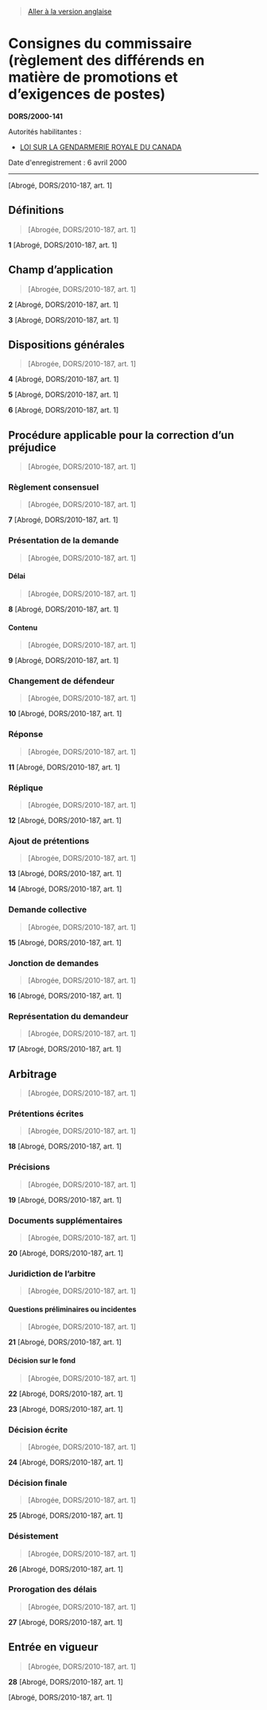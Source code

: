 > [Aller à la version anglaise](/en/Regulations/Statutory%20Orders%20and%20Regulations/2000/141.md)

# Consignes du commissaire (règlement des différends en matière de promotions et d’exigences de postes)

**DORS/2000-141**

Autorités habilitantes : 
- [LOI SUR LA GENDARMERIE ROYALE DU CANADA](/fr/Lois/Lois%20révisées%20du%20Canada/R/R-10.md)

Date d'enregistrement : 6 avril 2000

----------


[Abrogé, DORS/2010-187, art. 1]



## Définitions
> [Abrogée, DORS/2010-187, art. 1]



**1** [Abrogé, DORS/2010-187, art. 1]




## Champ d’application
> [Abrogée, DORS/2010-187, art. 1]



**2** [Abrogé, DORS/2010-187, art. 1]



**3** [Abrogé, DORS/2010-187, art. 1]




## Dispositions générales
> [Abrogée, DORS/2010-187, art. 1]



**4** [Abrogé, DORS/2010-187, art. 1]



**5** [Abrogé, DORS/2010-187, art. 1]



**6** [Abrogé, DORS/2010-187, art. 1]




## Procédure applicable pour la correction d’un préjudice
> [Abrogée, DORS/2010-187, art. 1]




### Règlement consensuel
> [Abrogée, DORS/2010-187, art. 1]



**7** [Abrogé, DORS/2010-187, art. 1]




### Présentation de la demande
> [Abrogée, DORS/2010-187, art. 1]




#### Délai
> [Abrogée, DORS/2010-187, art. 1]



**8** [Abrogé, DORS/2010-187, art. 1]




#### Contenu
> [Abrogée, DORS/2010-187, art. 1]



**9** [Abrogé, DORS/2010-187, art. 1]




### Changement de défendeur
> [Abrogée, DORS/2010-187, art. 1]



**10** [Abrogé, DORS/2010-187, art. 1]




### Réponse
> [Abrogée, DORS/2010-187, art. 1]



**11** [Abrogé, DORS/2010-187, art. 1]




### Réplique
> [Abrogée, DORS/2010-187, art. 1]



**12** [Abrogé, DORS/2010-187, art. 1]




### Ajout de prétentions
> [Abrogée, DORS/2010-187, art. 1]



**13** [Abrogé, DORS/2010-187, art. 1]



**14** [Abrogé, DORS/2010-187, art. 1]




### Demande collective
> [Abrogée, DORS/2010-187, art. 1]



**15** [Abrogé, DORS/2010-187, art. 1]




### Jonction de demandes
> [Abrogée, DORS/2010-187, art. 1]



**16** [Abrogé, DORS/2010-187, art. 1]




### Représentation du demandeur
> [Abrogée, DORS/2010-187, art. 1]



**17** [Abrogé, DORS/2010-187, art. 1]




## Arbitrage
> [Abrogée, DORS/2010-187, art. 1]




### Prétentions écrites
> [Abrogée, DORS/2010-187, art. 1]



**18** [Abrogé, DORS/2010-187, art. 1]




### Précisions
> [Abrogée, DORS/2010-187, art. 1]



**19** [Abrogé, DORS/2010-187, art. 1]




### Documents supplémentaires
> [Abrogée, DORS/2010-187, art. 1]



**20** [Abrogé, DORS/2010-187, art. 1]




### Juridiction de l’arbitre
> [Abrogée, DORS/2010-187, art. 1]




#### Questions préliminaires ou incidentes
> [Abrogée, DORS/2010-187, art. 1]



**21** [Abrogé, DORS/2010-187, art. 1]




#### Décision sur le fond
> [Abrogée, DORS/2010-187, art. 1]



**22** [Abrogé, DORS/2010-187, art. 1]



**23** [Abrogé, DORS/2010-187, art. 1]




### Décision écrite
> [Abrogée, DORS/2010-187, art. 1]



**24** [Abrogé, DORS/2010-187, art. 1]




### Décision finale
> [Abrogée, DORS/2010-187, art. 1]



**25** [Abrogé, DORS/2010-187, art. 1]




### Désistement
> [Abrogée, DORS/2010-187, art. 1]



**26** [Abrogé, DORS/2010-187, art. 1]




### Prorogation des délais
> [Abrogée, DORS/2010-187, art. 1]



**27** [Abrogé, DORS/2010-187, art. 1]




## Entrée en vigueur
> [Abrogée, DORS/2010-187, art. 1]



**28** [Abrogé, DORS/2010-187, art. 1]


[Abrogé, DORS/2010-187, art. 1]


